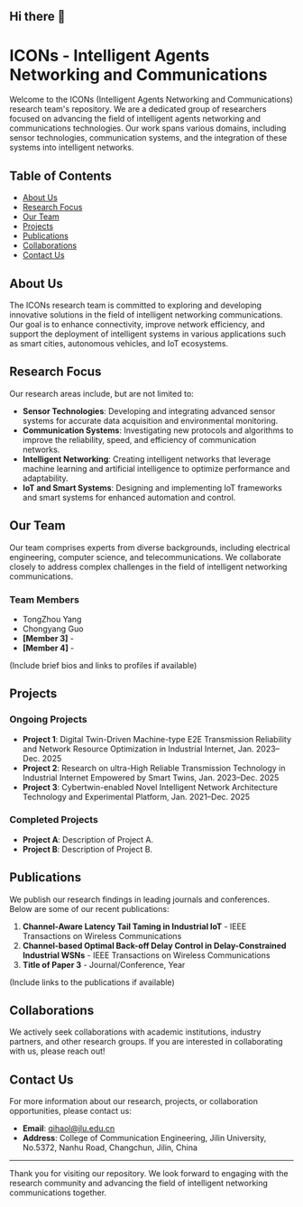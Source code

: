 ## Hi there 👋


# ICONs - Intelligent Agents Networking and Communications

Welcome to the ICONs (Intelligent Agents Networking and Communications) research team's repository. We are a dedicated group of researchers focused on advancing the field of intelligent agents networking and communications technologies. 
Our work spans various domains, including sensor technologies, communication systems, and the integration of these systems into intelligent networks.

## Table of Contents

- [About Us](#about-us)
- [Research Focus](#research-focus)
- [Our Team](#our-team)
- [Projects](#projects)
- [Publications](#publications)
- [Collaborations](#collaborations)
- [Contact Us](#contact-us)

## About Us

The ICONs research team is committed to exploring and developing innovative solutions in the field of intelligent networking communications. Our goal is to enhance connectivity, improve network efficiency, and support the deployment of intelligent systems in various applications such as smart cities, autonomous vehicles, and IoT ecosystems.

## Research Focus

Our research areas include, but are not limited to:

- **Sensor Technologies**: Developing and integrating advanced sensor systems for accurate data acquisition and environmental monitoring.
- **Communication Systems**: Investigating new protocols and algorithms to improve the reliability, speed, and efficiency of communication networks.
- **Intelligent Networking**: Creating intelligent networks that leverage machine learning and artificial intelligence to optimize performance and adaptability.
- **IoT and Smart Systems**: Designing and implementing IoT frameworks and smart systems for enhanced automation and control.

## Our Team

Our team comprises experts from diverse backgrounds, including electrical engineering, computer science, and telecommunications. We collaborate closely to address complex challenges in the field of intelligent networking communications.

### Team Members

- TongZhou Yang
- Chongyang Guo
- **[Member 3]** - 
- **[Member 4]** - 

(Include brief bios and links to profiles if available)

## Projects

### Ongoing Projects

- **Project 1**: Digital Twin-Driven Machine-type E2E Transmission Reliability and Network Resource Optimization in Industrial Internet, Jan. 2023–Dec. 2025
- **Project 2**: Research on ultra-High Reliable Transmission Technology in Industrial Internet Empowered by Smart Twins, Jan. 2023–Dec. 2025
- **Project 3**: Cybertwin-enabled Novel Intelligent Network Architecture Technology and Experimental Platform, Jan. 2021–Dec. 2025

### Completed Projects

- **Project A**: Description of Project A.
- **Project B**: Description of Project B.

## Publications

We publish our research findings in leading journals and conferences. Below are some of our recent publications:

1. **Channel-Aware Latency Tail Taming in Industrial IoT** - IEEE Transactions on Wireless Communications
2. **Channel-based Optimal Back-off Delay Control in Delay-Constrained Industrial WSNs** - IEEE Transactions on Wireless Communications
3. **Title of Paper 3** - Journal/Conference, Year

(Include links to the publications if available)

## Collaborations

We actively seek collaborations with academic institutions, industry partners, and other research groups. If you are interested in collaborating with us, please reach out!

## Contact Us

For more information about our research, projects, or collaboration opportunities, please contact us:

- **Email**: [qihaol@jlu.edu.cn](mailto:qihaol@jlu.edu.com)
- **Address**: College of Communication Engineering, Jilin University, No.5372, Nanhu Road, Changchun, Jilin, China


---

Thank you for visiting our repository. We look forward to engaging with the research community and advancing the field of intelligent networking communications together.









<!--

**Here are some ideas to get you started:**

🙋‍♀️ A short introduction - what is your organization all about?
🌈 Contribution guidelines - how can the community get involved?
👩‍💻 Useful resources - where can the community find your docs? Is there anything else the community should know?
🍿 Fun facts - what does your team eat for breakfast?
🧙 Remember, you can do mighty things with the power of [Markdown](https://docs.github.com/github/writing-on-github/getting-started-with-writing-and-formatting-on-github/basic-writing-and-formatting-syntax)
-->
